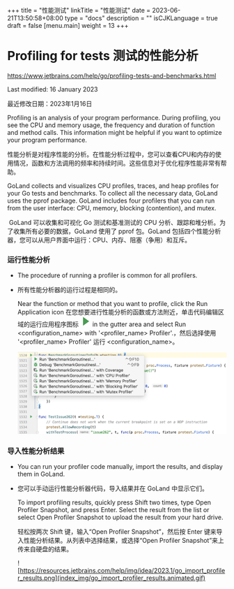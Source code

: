 +++
title = "性能测试"
linkTitle = "性能测试"
date = 2023-06-21T13:50:58+08:00
type = "docs"
description = ""
isCJKLanguage = true
draft = false
[menu.main]
  weight = 13
+++
# Profiling for tests﻿ 测试的性能分析

https://www.jetbrains.com/help/go/profiling-tests-and-benchmarks.html

Last modified: 16 January 2023

最近修改日期：2023年1月16日

Profiling is an analysis of your program performance. During profiling, you see the CPU and memory usage, the frequency and duration of function and method calls. This information might be helpful if you want to optimize your program performance.

​	性能分析是对程序性能的分析。在性能分析过程中，您可以查看CPU和内存的使用情况，函数和方法调用的频率和持续时间。这些信息对于优化程序性能非常有帮助。

GoLand collects and visualizes CPU profiles, traces, and heap profiles for your Go tests and benchmarks. To collect all the necessary data, GoLand uses the pprof package. GoLand includes four profilers that you can run from the user interface: CPU, memory, blocking (contention), and mutex.

​	GoLand 可以收集和可视化 Go 测试和基准测试的 CPU 分析、跟踪和堆分析。为了收集所有必要的数据，GoLand 使用了 pprof 包。GoLand 包括四个性能分析器，您可以从用户界面中运行：CPU、内存、阻塞（争用）和互斥。

### 运行性能分析

- The procedure of running a profiler is common for all profilers.

- 所有性能分析器的运行过程是相同的。

  Near the function or method that you want to profile, click the Run Application icon 在您想要进行性能分析的函数或方法附近，单击代码编辑区域的运行应用程序图标 ![the Run Application icon](index_img/app.runConfigurations.testState.run_dark.svg) in the gutter area and select Run <configuration_name> with '<profiler_name> Profiler'.，然后选择使用 '<profiler_name> Profiler' 运行 <configuration_name>。

  ![Run profiling](index_img/go_profiling_tests_and_benchmarks.png)

### 导入性能分析结果

- You can run your profiler code manually, import the results, and display them in GoLand.

- 您可以手动运行性能分析器代码，导入结果并在 GoLand 中显示它们。

  To import profiling results, quickly press Shift two times, type Open Profiler Snapshot, and press Enter. Select the result from the list or select Open Profiler Snapshot to upload the result from your hard drive.

  轻松按两次 Shift 键，输入“Open Profiler Snapshot”，然后按 Enter 键来导入性能分析结果。从列表中选择结果，或选择“Open Profiler Snapshot”来上传来自硬盘的结果。
  
  ![https://resources.jetbrains.com/help/img/idea/2023.1/go_import_profiler_results.png](index_img/go_import_profiler_results.animated.gif)
